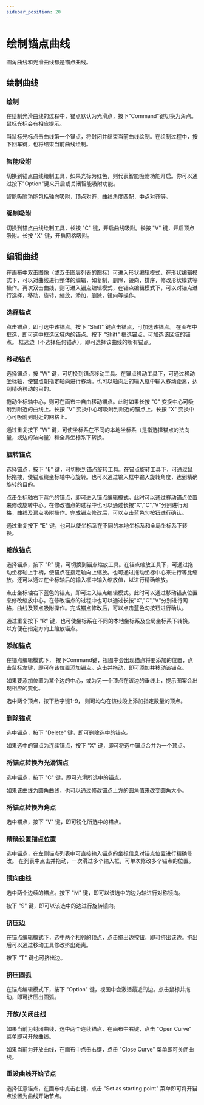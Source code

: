 ```yaml
---
sidebar_position: 20
---
```


# 绘制锚点曲线
圆角曲线和光滑曲线都是锚点曲线。

## 绘制曲线
### 绘制
在绘制光滑曲线的过程中，锚点默认为光滑点，按下"Command"键切换为角点。鼠标光标会有相应提示。

当鼠标光标点击曲线第一个锚点，将封闭并结束当前曲线绘制。在绘制过程中，按下回车键，也将结束当前曲线绘制。

### 智能吸附
切换到锚点曲线绘制工具，如果光标为红色，则代表智能吸附功能开启。你可以通过按下"Option"键来开启或关闭智能吸附功能。

智能吸附功能包括轴向吸附，顶点对齐，曲线角度匹配，中点对齐等。

### 强制吸附
切换到锚点曲线绘制工具，长按 "C" 键，开启曲线吸附。长按 "V" 键，开启顶点吸附。长按 "X" 键，开启网格吸附。

## 编辑曲线
在画布中双击图像（或双击图层列表的图标）可进入形状编辑模式，在形状编辑模式下，可以对曲线进行整体的编辑，如复制，删除，镜向，排序，修改形状模式等操作。再次双击曲线，则可进入锚点编辑模式，在锚点编辑模式下，可以对锚点进行选择，移动，旋转，缩放，添加，删除，镜向等操作。

### 选择锚点
点击锚点，即可选中该锚点。按下 "Shift" 键点击锚点，可加选该锚点。
在画布中框选，即可选中框选区域内的锚点。按下 "Shift" 框选锚点，可加选该区域的锚点。
框选边（不选择任何锚点），即可选择该曲线的所有锚点。

### 移动锚点
选择锚点，按 "W" 键，可切换到锚点移动工具。在锚点移动工具下，可通过移动坐标轴，使锚点朝指定轴向进行移动。也可以轴向后的输入框中输入移动距离，达到精确移动的目的。

拖动坐标轴中心，则可在画布中自由移动锚点。此时如果长按 "C" 变换中心可吸附到附近的曲线上。长按 "V" 变换中心可吸附到附近的锚点上。长按 "X" 变换中心可吸附到附近的网格上。

通过重复按下 "W" 键，可使坐标系在不同的本地坐标系（是指选择锚点的法向量，或边的法向量）和全局坐标系下转换。

### 旋转锚点
选择锚点，按下 "E" 键，可切换到锚点旋转工具。在锚点旋转工具下，可通过鼠标拖拽，使锚点绕坐标轴中心旋转。也可以通过输入框中输入旋转角度，达到精确旋转的目的。

点击坐标轴右下蓝色的锚点，即可进入锚点编辑模式。此时可以通过移动锚点位置来修改旋转中心。在修改锚点的过程中也可以通过长按"X","C","V"分别进行网格，曲线及顶点吸附操作。完成锚点修改后，可以点击蓝色勾按钮进行确认。

通过重复按下 "E" 键，也可以使坐标系在不同的本地坐标系和全局坐标系下转换。

### 缩放锚点
选择锚点，按下 "R" 键，可切换到锚点缩放工具。在锚点缩放工具下，可通过拖动坐标轴上手柄，使锚点在指定轴向上缩放。也可通过拖动坐标中心来进行等比缩放。还可以通过在坐标轴后的输入框中输入缩放值，以进行精确缩放。

点击坐标轴右下蓝色的锚点，即可进入锚点编辑模式。此时可以通过移动锚点位置来修改缩放中心。在修改锚点的过程中也可以通过长按"X","C","V"分别进行网格，曲线及顶点吸附操作。完成锚点修改后，可以点击蓝色勾按钮进行确认。

通过重复按下 "R" 键，也可使坐标系在不同的本地坐标系及全局坐标系下转换。以方便在指定方向上缩放锚点。

### 添加锚点
在锚点编辑模式下， 按下Command键，视图中会出现锚点将要添加的位置，点击鼠标左键，即可在该位置添加锚点。点击并拖动，即可添加并移动该锚点。

如果要添加位置为某个边的中心，或为另一个顶点在该边的垂线上，提示图案会出现相应的变化。

选中两个顶点，按下数字键1-9， 则可均匀在该线段上添加指定数量的顶点。

### 删除锚点
选中锚点，按下 "Delete" 键，即可删除选中的锚点。

如果选中的锚点为连续锚点，按下 "X" 键，即可将选中锚点合并为一个顶点。

### 将锚点转换为光滑锚点
选中锚点，按下 "C" 键，即可光滑所选中的锚点。

如果该曲线为圆角曲线，也可以通过修改锚点上方的圆角值来改变圆角大小。

### 将锚点转换为角点
选中锚点，按下 "V" 键，即可锐化所选中的锚点。

### 精确设置锚点位置
选中锚点，在左侧锚点列表中可直接输入锚点的坐标信息对锚点位置进行精确修改。
在列表中点击并拖动，一次滑过多个输入框，可单次修改多个锚点的位置。

### 镜向曲线
选中两个边续的锚点。按下 "M" 键，即可以该选中的边为轴进行对称镜向。

按下 "S" 键，即可以该选中的边进行旋转镜向。

### 挤压边
在锚点编辑模式下，选中两个相邻的顶点，点击挤出边按钮，即可挤出该边。挤出后可以通过移动工具修改挤出距离。

按下 "T" 键也可挤出边。

### 挤压圆弧
在锚点编辑模式下，按下 "Option" 键，视图中会激活最近的边。点击鼠标并拖动，即可挤压出圆弧。

### 开放/关闭曲线
如果当前为封闭曲线，选中两个连续锚点，在画布中右键，点击 "Open Curve" 菜单即可开放曲线。

如果当前为开放曲线，在画布中点击右键，点击 "Close Curve" 菜单即可关闭曲线。

### 重设曲线开始节点
选择任意锚点，在画布中点击右键，点击 "Set as starting point" 菜单即可将开锚点设置为曲线开始节点。